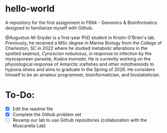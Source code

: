 # hello-world
A repository for the first assignment in F694 - Genomics & Bioinformatics designed to familiarize myself with Github.

@Augustus-M-Snyder is a first-year PhD student in Kristin O'Brien's lab. Previously, he received a MSc degree in Marine Biology from the College of Charleston, SC in 2022 where he studied metabolic alterations in the spotted seatrout, _Cynoscion nebulosus_, in response to infection by the myxosporean parasite, _Kudoa inornata_. He is currently working on the physiological response of Antarctic icefishes and other notothenioids to hypoxia stress and aims to graduate in the Spring of 2026. He considers himself to be an amateur programmer, bioinformatician, and biostatistician.

# To-Do:
- [X] Edit the readme file
- [X] Complete the Github problem set
- [ ] Revamp our lab to use Github repositories (collaboration with the Muscarella Lab)
